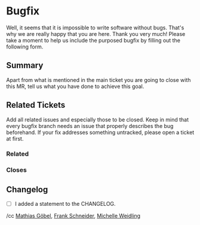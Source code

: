 # Bugfix

Well, it seems that it is impossible to write software without bugs.
That's why we are really happy that you are here.
Thank you very much!
Please take a moment to help us include the purposed bugfix by filling out the following form.

## Summary

Apart from what is mentioned in the main ticket you are going to close with this
MR, tell us what you have done to achieve this goal.

## Related Tickets

Add all related issues and especially those to be closed.
Keep in mind that every bugfix branch needs an issue that properly describes the bug beforehand.
If your fix addresses something untracked, please open a ticket at first.

### Related

### Closes

## Changelog

* [ ] I added a statement to the CHANGELOG.

/cc [Mathias Göbel](https://gitlab.gwdg.de/mgoebel), [Frank Schneider](https://gitlab.gwdg.de/schneider210), [Michelle Weidling](https://gitlab.gwdg.de/mrodzis)
